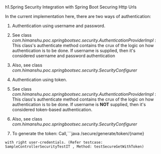 h1.Spring Security Integration with Spring Boot Securing Http Urls

In the current implementation here, there are two ways of authentication:

1. Authentication using username and password.
 1. See class _com.himanshu.poc.springbootsec.security.AuthenticationProviderImpl_ : This class's authenticate method contains the crux of the logic on how authentication is to be done. If username is supplied, then it's considered username and password authentication
 2. Also, see class _com.himanshu.poc.springbootsec.security.SecurityConfigurer_
 
2. Authentication using token.
 1. See class _com.himanshu.poc.springbootsec.security.AuthenticationProviderImpl_ : This class's authenticate method contains the crux of the logic on how authentication is to be done. If username is **NOT** supplied, then it's considered token-based authentication.
 2. Also, see class _com.himanshu.poc.springbootsec.security.SecurityConfigurer_
 3. To generate the token: Call,```java 
 /secure/generate/token/{name} 
 ``` 
 with right user-credentials. (Refer testcase: SampleControllerSecurityTestIT , Method: testSecureGetWithToken)